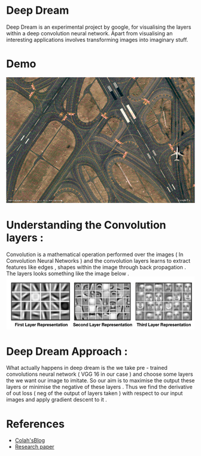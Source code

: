 # Deep Dream
Deep Dream is an experimental project by google, for visualising the layers within a deep convolution neural network. Apart from visualising an interesting applications involves transforming images into imaginary stuff.

# Demo
![Demo](Gallery/demo.gif?raw=true)
# Understanding the Convolution layers :
Convolution is a mathematical operation performed over the images ( In Convolution Neural Networks ) and the convolution layers learns to extract features like edges , shapes within the image through back propagation . The layers looks something like the image below .
![img](Gallery/convolutional_layers.jpg)



# Deep Dream Approach :
What actually happens in deep dream is the we take pre - trained convolutions neural network ( VGG 16  in our case ) and choose some layers the we want our image to imitate. So our aim is to maximise the output these layers or minimise the negative of these layers . Thus we find the derivative of out loss ( neg of the output of layers taken ) with respect to our input images and apply gradient descent to it .

# References
- [Colah'sBlog](https://web.archive.org/web/20150703064823/http://googleresearch.blogspot.co.uk/2015/06/inceptionism-going-deeper-into-neural.html)
- [Research paper](https://arxiv.org/pdf/1409.4842.pdf)
